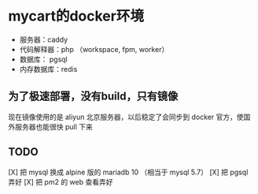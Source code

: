 # mycart的docker环境

+ 服务器：caddy
+ 代码解释器：php （workspace, fpm, worker）
+ 数据库： pgsql
+ 内存数据库：redis


## 为了极速部署，没有build，只有镜像

现在镜像使用的是 aliyun 北京服务器，以后稳定了会同步到 docker 官方，使国外服务器也能很快 pull 下来

## TODO

[X] 把 mysql 换成 alpine 版的 mariadb 10 （相当于 mysql 5.7）
[X] 把 pgsql 弄好
[X] 把 pm2 的 web 查看弄好
